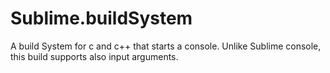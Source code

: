 Sublime.buildSystem
===================

A build System for c and c++ that starts a console. Unlike Sublime console, this build supports also input arguments.
